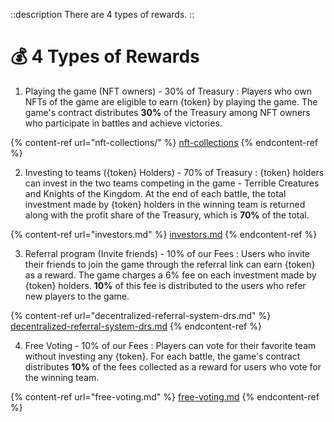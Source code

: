 ::description
There are 4 types of rewards.
::

# 💰 4 Types of Rewards

1. Playing the game (NFT owners) - 30% of Treasury
: Players who own NFTs of the game are eligible to earn {token} by playing the game. 
The game's contract distributes **30%** of the Treasury among NFT owners who participate 
in battles and achieve victories.

{% content-ref url="nft-collections/" %}
[nft-collections](nft-collections/)
{% endcontent-ref %}

2. Investing to teams ({token} Holders) - 70% of Treasury
: {token} holders can invest in the two teams competing in the game - Terrible Creatures 
and Knights of the Kingdom. At the end of each battle, the total investment made by {token} 
holders in the winning team is returned along with the profit share of the Treasury, 
which is **70%** of the total.

{% content-ref url="investors.md" %}
[investors.md](investors.md)
{% endcontent-ref %}

3. Referral program (Invite friends) - 10% of our Fees
: Users who invite their friends to join the game through the referral link can 
earn {token} as a reward. The game charges a 6% fee on each investment made by {token} holders. 
**10%** of this fee is distributed to the users who refer new players to the game.

{% content-ref url="decentralized-referral-system-drs.md" %}
[decentralized-referral-system-drs.md](decentralized-referral-system-drs.md)
{% endcontent-ref %}

4. Free Voting - 10% of our Fees 
: Players can vote for their favorite team without investing any {token}. For each battle, 
the game's contract distributes **10%** of the fees collected as a reward for users who vote 
for the winning team.

{% content-ref url="free-voting.md" %}
[free-voting.md](free-voting.md)
{% endcontent-ref %}
